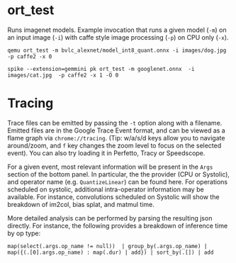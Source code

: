 # ort_test

Runs imagenet models. Example invocation that runs a given model (`-m`) on an input image (`-i`) with caffe style image processing (`-p`) on CPU only (`-x`).
```
qemu ort_test -m bvlc_alexnet/model_int8_quant.onnx -i images/dog.jpg -p caffe2 -x 0
```

```
spike --extension=gemmini pk ort_test -m googlenet.onnx  -i images/cat.jpg  -p caffe2 -x 1 -O 0
```

# Tracing

Trace files can be emitted by passing the `-t` option along with a filename. Emitted files are in the Google Trace Event format, and can be viewed as a flame graph via `chrome://tracing`. (Tip: w/a/s/d keys allow you to navigate around/zoom, and `f` key changes the zoom level to focus on the selected event). You can also try loading it in Perfetto, Tracy or Speedscope.

For a given event, most relevant information will be present in the `Args` section of the bottom panel. In particular, the the provider (CPU or Systolic), and operator name (e.g. `QuantizeLinear`) can be found here. For operations scheduled on systolic, additional intra-operator information may be available. For instance, convolutions scheduled on Systolic will show the breakdown of im2col, bias splat, and matmul time.

More detailed analysis can be performed by parsing the resulting json directly. For instance, the following provides a breakdown of inference time by op type:

```
map(select(.args.op_name != null))  | group_by(.args.op_name) | map({(.[0].args.op_name) : map(.dur) | add}) | sort_by(.[]) | add
```

